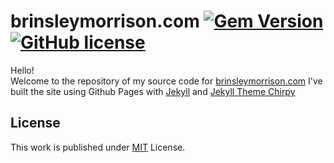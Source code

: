 # brinsleymorrison.com [![Gem Version](https://img.shields.io/gem/v/jekyll-theme-chirpy)](https://rubygems.org/gems/jekyll-theme-chirpy) [![GitHub license](https://img.shields.io/badge/license-MIT-brightgreen.svg?color=blueviolet)](https://github.com/Brinsleym/Brinsleym.github.io/blob/9520fe5eed30488c316f3c9b550a0a4f7229adda/LICENSE)


Hello! <br>
Welcome to the repository of my source code for [brinsleymorrison.com](https://brinsleymorrison.com/)
I've built the site using Github Pages with [Jekyll](https://jekyllrb.com/) and [Jekyll Theme Chirpy](https://github.com/cotes2020/jekyll-theme-chirpy)

## License

This work is published under [MIT][mit] License.

[gem]: https://rubygems.org/gems/jekyll-theme-chirpy
[chirpy]: https://github.com/cotes2020/jekyll-theme-chirpy/
[use-template]: https://github.com/cotes2020/chirpy-starter/generate
[CD]: https://en.wikipedia.org/wiki/Continuous_deployment
[mit]: https://github.com/cotes2020/chirpy-starter/blob/master/LICENSE

